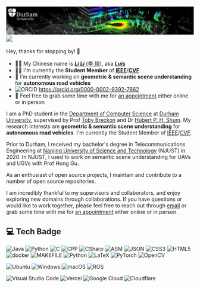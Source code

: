 [![2EISDe.png](durham_pointcloud.png)](https://imgtu.com/i/2EISDe) ![](https://hit.yhype.me/github/profile?user_id=35445094)

Hey, thanks for stopping by! 👋

- 💁🏻 My Chinese name is [***Li Li*** (李 理)](https://www.luisli.org), aka [***Luis***](https://www.luisli.org)
- ✍🏻 I'm currently the **Student Member** of <a href="https://www.ieee.org/" target="_blank"><strong>IEEE</strong></a>/<a href="https://www.thecvf.com/" target="_blank"><strong>CVF</strong></a>
- 🔭 I’m currently working on **geometric & semantic scene understanding** for **autonomous road vehicles**
- ![ORCID ](https://orcid.org/sites/default/files/images/orcid_16x16.png) <a href="https://orcid.org/0000-0002-9392-7862" target="_blank">https://orcid.org/0000-0002-9392-7862</a>
- 🌱 Feel free to grab some time with me for [an appointment](https://www.l1997i.com/appointment/) either online or in person

I am a PhD student in the [Department of Computer Science](https://www.durham.ac.uk/departments/academic/computer-science/) at [Durham University](https://www.dur.ac.uk), supervised by Prof [Toby Breckon](https://breckon.org/toby/) and Dr [Hubert P. H. Shum](http://hubertshum.com/). My research interests are **geometric & semantic scene understanding** for **autonomous road vehicles**. I'm currently the Student Member of [IEEE](https://www.ieee.org/)/[CVF](https://www.thecvf.com/).

Prior to Durham, I received my bachelor's degree in Telecommunications Engineering at [Nanjing University of Science and Technology](https://www.njust.edu.cn) (NJUST) in 2020. In NJUST, I used to work on semantic scene understanding for UAVs and UGVs with Prof Hong Gu.

As an enthusiast of open source projects, I maintain and contribute to a number of open source repositories.

I am incredibly thankful to my supervisors and collaborators, and enjoy exploring new domains through collaborations. If you have questions or would like to work together, please feel free to reach out through [email](mailto:li.li4@durham.ac.uk) or grab some time with me for [an appointment](https://www.luisli.org/appointment/) either online or in person.

## 💻 Tech Badge

<img src="https://img.shields.io/badge/java-%23ed8b00.svg?logo=openjdk&logoColor=white&style=for-the-badge" alt="Java" /> <img src="https://img.shields.io/badge/python-%2314354c.svg?logo=python&logoColor=white&style=for-the-badge" alt="Python" /> <img src="https://img.shields.io/badge/c-%2300599c.svg?logo=c&logoColor=white&style=for-the-badge" alt="C" /> ![CPP](https://img.shields.io/badge/C%2B%2B-00599C?style=for-the-badge&logo=c%2B%2B&logoColor=white
) ![CSharp](https://img.shields.io/badge/C%23-239120?style=for-the-badge&logo=c-sharp&logoColor=white) ![ASM](https://img.shields.io/badge/ASM-A90533?style=for-the-badge&logo=erlang&logoColor=white) <img src="https://img.shields.io/badge/json-%23000000.svg?logo=json&logoColor=white&style=for-the-badge" alt="JSON" /> <img src="https://img.shields.io/badge/css3-%231572b6.svg?logo=css3&logoColor=white&style=for-the-badge" alt="CSS3" /> <img src="https://img.shields.io/badge/html5-%23e34f26.svg?logo=html5&logoColor=white&style=for-the-badge" alt="HTML5" /> <img src="https://img.shields.io/badge/docker-%230db7ed.svg?style=for-the-badge&logo=docker&logoColor=white" alt="docker" /> ![MAKEFILE](https://img.shields.io/badge/_-MAKEFILE-427819.svg?style=for-the-badge) ![Python](https://img.shields.io/badge/python-3670A0?style=for-the-badge&logo=python&logoColor=ffdd54) ![LaTeX](https://img.shields.io/badge/latex-%23008080.svg?style=for-the-badge&logo=latex&logoColor=white) ![PyTorch](https://img.shields.io/badge/PyTorch-EE4C2C?style=for-the-badge&logo=pytorch&logoColor=white) ![OpenCV](https://img.shields.io/badge/OpenCV-27338e?style=for-the-badge&logo=OpenCV&logoColor=white) 

<img src="https://img.shields.io/badge/ubuntu-%23e95420.svg?logo=ubuntu&logoColor=white&style=for-the-badge" alt="Ubuntu" /> <img src="https://img.shields.io/badge/windows-%230078d6.svg?logo=windows&logoColor=white&style=for-the-badge" alt="Windows" /> <img src="https://img.shields.io/badge/macOS-000000?style=for-the-badge&logo=apple&logoColor=white" alt="macOS" /> ![ROS](https://img.shields.io/badge/ROS-FCC624?style=for-the-badge&logo=linux&logoColor=black) 

<img src="https://img.shields.io/badge/visual%20studio%20code-%230078d7.svg?logo=visual-studio-code&logoColor=white&style=for-the-badge" alt="Visual Studio Code" /> <img src="https://img.shields.io/badge/vercel-%23000000.svg?logo=vercel&logoColor=white&style=for-the-badge" alt="Vercel" /> <img src="https://img.shields.io/badge/google%20cloud-%234285f4.svg?logo=googlecloud&logoColor=white&style=for-the-badge" alt="Google Cloud" /> <img src="https://img.shields.io/badge/cloudflare-%23f38020.svg?logo=cloudflare&logoColor=white&style=for-the-badge" alt="Cloudflare" /> 
